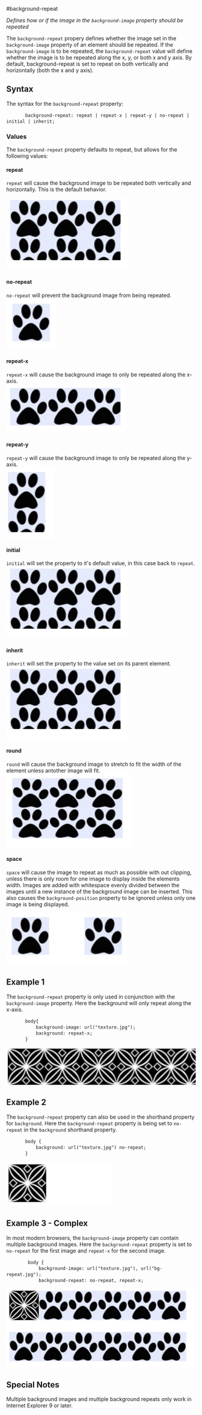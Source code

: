 #background-repeat

*Defines how or if the image in the `background-image` property should be repeated*

The `background-repeat` propery defines whether the image set in the `background-image` property of an element should be repeated. If the `background-image` is to be repeated, the `background-repeat` value will define whether the image is to be repeated along the x, y, or both x and y axis. By default, background-repeat is set to repeat on both vertically and horizontally (both the x and y axis).

## Syntax

The syntax for the `background-repeat` property:

```
       background-repeat: repeat | repeat-x | repeat-y | no-repeat | initial | inherit;
```

### Values

The `background-repeat` property defaults to repeat, but allows for the following values:

#### repeat

`repeat` will cause the background image to be repeated both vertically and horizontally. This is the default behavior.  

![repeat](images/repeat.jpg)

#### no-repeat

`no-repeat` will prevent the background image from being repeated.  
![repeat](images/no-repeat.jpg)

#### repeat-x

`repeat-x` will cause the background image to only be repeated along the x-axis.  
![repeat](images/repeat-x.jpg)

#### repeat-y

`repeat-y` will cause the background image to only be repeated along the y-axis.  
![repeat](images/repeat-y.jpg)

#### initial

`initial` will set the property to it's default value, in this case back to `repeat`.  
![repeat](images/initial.jpg)

#### inherit

`inherit` will set the property to the value set on its parent element.  
![repeat](images/inherit.jpg)

#### round

`round` will cause the background image to stretch to fit the width of the element unless antother image will fit.  
![repeat](images/round.jpg)

#### space

`space` will cause the image to repeat as much as possible with out clipping, unless there is only room for one image to display inside the elements width. Images are added with whitespace evenly divided between the images until a new instance of the background image can be inserted. This also causes the `background-position` property to be ignored unless only one image is being displayed.  

![repeat](images/space.jpg)



## Example 1

The `background-repeat` property is only used in conjunction with the `background-image` property. Here the background will only repeat along the x-axis.

```
       body{
           background-image: url("texture.jpg");
           background: repeat-x;
       }
```
![repeat](images/bg-repeat-ex2.jpg)

## Example 2

The `background-repeat` property can also be used in the shorthand property for `background`. Here the `background-repeat` property is being set to `no-repeat` in the `background` shorthand property.

```
       body {
           background: url("texture.jpg") no-repeat;
       }
```
![repeat](images/bg-repeat-ex1.jpg)

## Example 3 - Complex

In most modern browsers, the `background-image` property can contain multiple background images. Here the `background-repeat` property is set to `no-repeat` for the first image and `repeat-x` for the second image.

```
        body {
            background-image: url("texture.jpg"), url("bg-repeat.jpg");
            background-repeat: no-repeat, repeat-x;
```
![repeat](images/multiple-bg.jpg)

## Special Notes

Multiple background images and multiple background repeats only work in Internet Explorer 9 or later.

